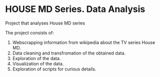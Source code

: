 # HOUSE MD Series. Data Analysis
Project that analyses House MD series

The project consists of:
1. Webscrapping information from wikipedia about the TV series House MD.
2. Data cleaning and transfromation of the obtained data.
3. Exploration of the data.
4. Visualization of the data.
5. Exploration of scripts for curious details.
